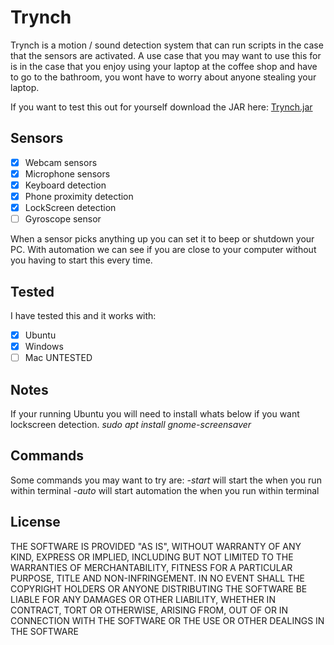 Trynch
========

Trynch is a motion / sound detection system that can run scripts in the case that the sensors are activated. A use case that you may want to use this for is in the case that you enjoy using your laptop at the coffee shop and have to go to the bathroom, you wont have to worry about anyone stealing your laptop.

If you want to test this out for yourself download the JAR here: [Trynch.jar](https://github.com/DrBrad/Trynch/blob/main/out/artifacts/Trynch_jar/Trynch.jar?raw=true)


Sensors
-----
- [x] Webcam sensors
- [x] Microphone sensors
- [x] Keyboard detection
- [x] Phone proximity detection
- [x] LockScreen detection
- [ ] Gyroscope sensor

When a sensor picks anything up you can set it to beep or shutdown your PC. With automation we can see if you are close to your computer without you having to start this every time.

Tested
-----
I have tested this and it works with:
- [x] Ubuntu
- [x] Windows
- [ ] Mac UNTESTED

Notes
-----
If your running Ubuntu you will need to install whats below if you want lockscreen detection.
*sudo apt install gnome-screensaver*


Commands
-----
Some commands you may want to try are:
*-start* will start the when you run within terminal
*-auto* will start automation the when you run within terminal

License
-----------
THE SOFTWARE IS PROVIDED "AS IS", WITHOUT WARRANTY OF ANY KIND, EXPRESS OR IMPLIED, INCLUDING BUT NOT LIMITED TO THE WARRANTIES OF MERCHANTABILITY, FITNESS FOR A PARTICULAR PURPOSE, TITLE AND NON-INFRINGEMENT. IN NO EVENT SHALL THE COPYRIGHT HOLDERS OR ANYONE DISTRIBUTING THE SOFTWARE BE LIABLE FOR ANY DAMAGES OR OTHER LIABILITY, WHETHER IN CONTRACT, TORT OR OTHERWISE, ARISING FROM, OUT OF OR IN CONNECTION WITH THE SOFTWARE OR THE USE OR OTHER DEALINGS IN THE SOFTWARE
